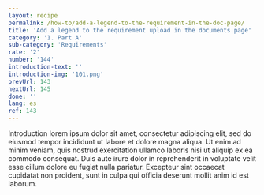 ```yaml
---
layout: recipe
permalink: /how-to/add-a-legend-to-the-requirement-in-the-doc-page/
title: 'Add a legend to the requirement upload in the documents page'
category: '1. Part A'
sub-category: 'Requirements'
rate: '2'
number: '144'
introduction-text: ''
introduction-img: '101.png'
prevUrl: 143
nextUrl: 145
done: ''
lang: es
ref: 143
---
```


Introduction lorem ipsum dolor sit amet, consectetur adipiscing elit, sed do eiusmod tempor incididunt ut labore et dolore magna aliqua. Ut enim ad minim veniam, quis nostrud exercitation ullamco laboris nisi ut aliquip ex ea commodo consequat. Duis aute irure dolor in reprehenderit in voluptate velit esse cillum dolore eu fugiat nulla pariatur. Excepteur sint occaecat cupidatat non proident, sunt in culpa qui officia deserunt mollit anim id est laborum.

